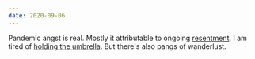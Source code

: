 ```yaml
---
date: 2020-09-06
---
```


Pandemic angst is real. Mostly it attributable to ongoing [resentment](/2020/05/20/covid-amsterdam.html). I am tired of [holding the umbrella](https://www.instagram.com/p/CCE6KJ9guOj/). But there's also pangs of wanderlust.
